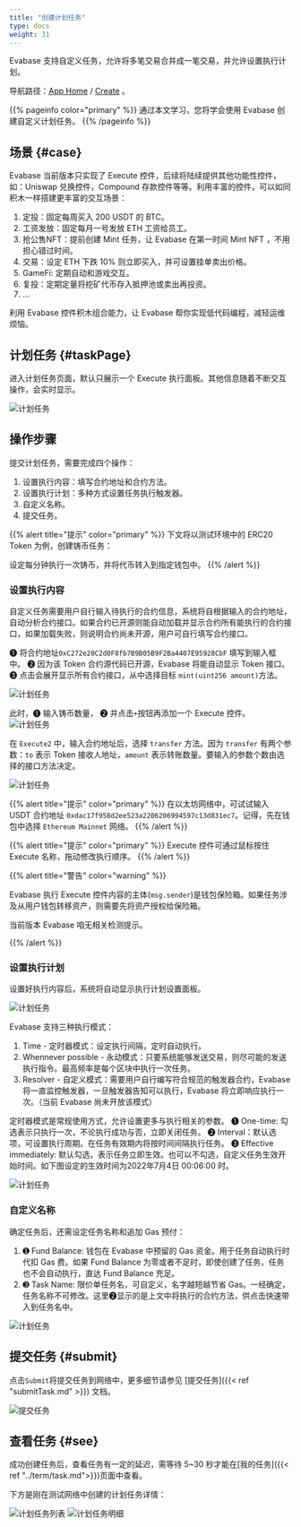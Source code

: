 ```yaml
---
title: "创建计划任务"
type: docs
weight: 31
---
```


Evabase 支持自定义任务，允许将多笔交易合并成一笔交易，并允许设置执行计划。

导航路径：[App Home](https://app.evabase.net) / [Create](https://app.evabase.xyz/create) 。


{{% pageinfo color="primary" %}}
通过本文学习，您将学会使用 Evabase 创建自定义计划任务。
{{% /pageinfo %}}


## 场景 {#case}

Evabase 当前版本只实现了 Execute 控件，后续将陆续提供其他功能性控件，如：Uniswap 兑换控件，Compound 存款控件等等。利用丰富的控件，可以如同积木一样搭建更丰富的交互场景：

1. 定投：固定每周买入 200 USDT 的 BTC。
2. 工资发放：固定每月一号发放 ETH 工资给员工。
3. 抢公售NFT：提前创建  Mint 任务，让 Evabase 在第一时间 Mint  NFT ，不用担心错过时间。
4. 交易：设定 ETH 下跌 10% 则立即买入，并可设置挂单卖出价格。
5. GameFi: 定期自动和游戏交互。
6. 复投：定期定量将挖矿代币存入抵押池或卖出再投资。
7. ...

利用 Evabase 控件积木组合能力，让 Evabase 帮你实现低代码编程，减轻运维烦恼。

## 计划任务 {#taskPage}

进入计划任务页面，默认只展示一个 Execute 执行面板。其他信息随着不断交互操作，会实时显示。

![计划任务](/img/task01.png)

## 操作步骤

提交计划任务，需要完成四个操作：

1. 设置执行内容：填写合约地址和合约方法。
2. 设置执行计划：多种方式设置任务执行触发器。
3. 自定义名称。
4. 提交任务。


{{% alert title="提示" color="primary" %}}
下文将以测试环境中的 ERC20 Token 为例，创建铸币任务：

设定每分钟执行一次铸币，并将代币转入到指定钱包中。
{{% /alert %}}

### 设置执行内容

自定义任务需要用户自行输入待执行的合约信息，系统将自根据输入的合约地址，自动分析合约接口。如果合约已开源则能自动加载并显示合约所有能执行的合约接口，如果加载失败，则说明合约尚未开源，用户可自行填写合约接口。

➊ 将合约地址`0xC272e20C2d0F8fb7B9B05B9F2Ba4407E95928CbF` 填写到输入框中。
➋ 因为该 Token 合约源代码已开源，Evabase 将能自动显示 Token 接口。
➌ 点击会展开显示所有合约接口，从中选择目标 `mint(uint256 amount)`方法。

![计划任务](/img/task02.png)

此时，➊ 输入铸币数量， ➋ 并点击`+`按钮再添加一个 Execute 控件。
![计划任务](/img/task03.png)

在 `Execute2` 中，输入合约地址后，选择 `transfer` 方法。因为 `transfer` 有两个参数：`to` 表示 Token 接收人地址，`amount` 表示转账数量。要输入的参数个数由选择的接口方法决定。

![计划任务](/img/task04.png)


{{% alert title="提示" color="primary" %}}
在以太坊网络中，可试试输入 USDT 合约地址 `0xdac17f958d2ee523a2206206994597c13d831ec7`。记得，先在钱包中选择 `Ethereum Mainnet` 网络。
{{% /alert %}}


{{% alert title="提示" color="primary" %}}
Execute 控件可通过鼠标按住 Execute 名称，拖动修改执行顺序。
{{% /alert %}}


{{% alert title="警告" color="warning" %}}

Evabase 执行 Execute 控件内容的主体(`msg.sender`)是钱包保险箱。如果任务涉及从用户钱包转移资产，则需要先将资产授权给保险箱。

当前版本 Evabase 咱无相关检测提示。

{{% /alert %}}

###  设置执行计划

设置好执行内容后，系统将自动显示执行计划设置面板。

![计划任务](/img/task05.png)

Evabase 支持三种执行模式：

1. Time - 定时器模式：设定执行间隔，定时自动执行。
2. Whennever possible - 永动模式：只要系统能够发送交易，则尽可能的发送执行指令。最高频率是每个区块中执行一次任务。
3. Resolver - 自定义模式：需要用户自行编写符合规范的触发器合约，Evabase 将一直监控触发器，一旦触发器告知可以执行，Evabase 将立即响应执行一次。（当前 Evabase 尚未开放该模式）

定时器模式是常规使用方式，允许设置更多与执行相关的参数。
➊ One-time: 勾选表示只执行一次，不论执行成功与否，立即关闭任务。
➋ Interval：默认选项，可设置执行周期。在任务有效期内将按时间间隔执行任务。
➌ Effective immediately: 默认勾选，表示任务立即生效。也可以不勾选，自定义任务生效开始时间。如下图设定的生效时间为2022年7月4日 00:06:00 时。

![计划任务](/img/task07.png)


###  自定义名称

确定任务后，还需设定任务名称和追加 Gas 预付：

1. ➊ Fund Balance: 钱包在 Evabase 中预留的 Gas 资金。用于任务自动执行时代扣 Gas 费。如果 Fund Balance 为零或者不足时，即使创建了任务，任务也不会自动执行，直达 Fund Balance 充足。
2. ➌ Task Name: 限价单任务名，可自定义，名字越短越节省 Gas。一经确定，任务名称不可修改。这里➋显示的是上文中将执行的合约方法，供点击快速带入到任务名中。

![计划任务](/img/task08.png)



## 提交任务 {#submit}

点击`Submit`将提交任务到网络中，更多细节请参见 [提交任务]({{< ref "submitTask.md" >}}) 文档。

![提交任务](/img/task09.png)

## 查看任务 {#see}

成功创建任务后，查看任务有一定的延迟，需等待 5~30 秒才能在[我的任务]({{< ref "../term/task.md">}})页面中查看。

下方是刚在测试网络中创建的计划任务详情：

![计划任务列表](/img/task11.png)
![计划任务明细](/img/task12.png)

<!-- ➊ ➋ ➌ ➍ ➎ ➏ ➐ ➑ ➒ ➓ -->
